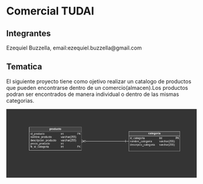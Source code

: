 <h1>Comercial TUDAI</h1>
<h2>Integrantes</h2>
<p>Ezequiel Buzzella, email:ezequiel.buzzella@gmail.com</p>
<h2>Tematica</h2>
<p>El siguiente proyecto tiene como ojetivo realizar un catalogo de productos que pueden encontrarse dentro de un
comercio(almacen).Los productos podran ser encontrados de manera individual o dentro de las mismas categorias.</p>
<img src="img/image.png">